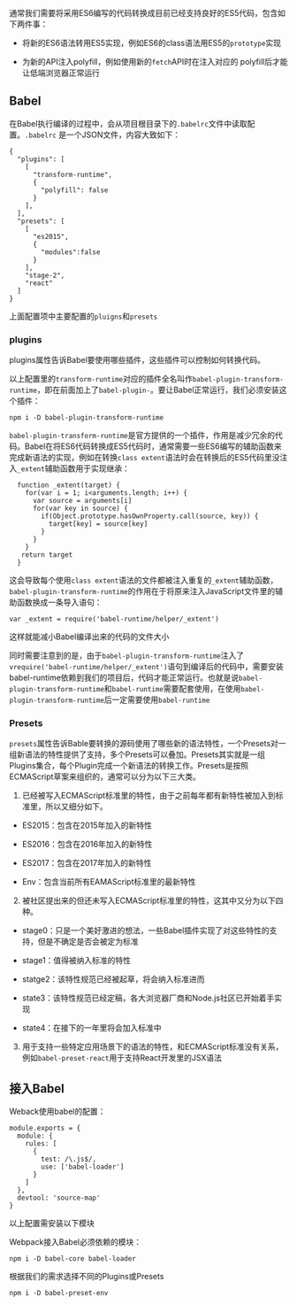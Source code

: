 通常我们需要将采用ES6编写的代码转换成目前已经支持良好的ES5代码，包含如下两件事：

- 将新的ES6语法转用ES5实现，例如ES6的class语法用ES5的`prototype`实现

- 为新的API注入polyfill，例如使用新的`fetch`API时在注入对应的 polyfill后才能让低端浏览器正常运行

## Babel

在Babel执行编译的过程中，会从项目根目录下的`.babelrc`文件中读取配置。`.babelrc` 是一个JSON文件，内容大致如下：

```
{
  "plugins": [
    [
      "transform-runtime",
      {
        "polyfill": false
      }
    ],
  ],
  "presets": [
    [
      "es2015",
      {
        "modules":false
      }
    ],
    "stage-2",
    "react"
  ]
}

```

上面配置项中主要配置的`pluigns`和`presets`

### plugins

plugins属性告诉Babel要使用哪些插件，这些插件可以控制如何转换代码。

以上配置里的`transform-runtime`对应的插件全名叫作`babel-plugin-transform-runtime`，即在前面加上了`babel-plugin-`。要让Babel正常运行，我们必须安装这个插件：

`npm i -D babel-plugin-transform-runtime`

`babel-plugin-transform-runtime`是官方提供的一个插件，作用是减少冗余的代码。Babel在将ES6代码转换成ES5代码时，通常需要一些ES6编写的辅助函数来完成新语法的实现，例如在转换`class extent`语法时会在转换后的ES5代码里没注入`_extent`辅助函数用于实现继承：

```
  function _extent(target) {
    for(var i = 1; i<arguments.length; i++) {
      var source = arguments[i]
      for(var key in source) {
        if(Object.prototype.hasOwnProperty.call(source, key)) {
          target[key] = source[key]
        }
      }
    }
   return target
  }
```

这会导致每个使用`class extent`语法的文件都被注入重复的`_extent`辅助函数，`babel-plugin-transform-runtime`的作用在于将原来注入JavaScript文件里的辅助函数换成一条导入语句：

`var _extent = require('babel-runtime/helper/_extent')`

这样就能减小Babel编译出来的代码的文件大小

同时需要注意到的是，由于`babel-plugin-transform-runtime`注入了`vrequire('babel-runtime/helper/_extent')`语句到编译后的代码中，需要安装babel-runtime依赖到我们的项目后，代码才能正常运行。也就是说`babel-plugin-transform-runtime`和`babel-runtime`需要配套使用，在使用`babel-plugin-transform-runtime`后一定需要使用`babel-runtime`

### Presets

`presets`属性告诉Bable要转换的源码使用了哪些新的语法特性，一个Presets对一组新语法的特性提供了支持，多个Presets可以叠加。Presets其实就是一组Plugins集合，每个Plugin完成一个新语法的转换工作。Presets是按照ECMAScript草案来组织的，通常可以分为以下三大类。

1. 已经被写入ECMAScript标准里的特性，由于之前每年都有新特性被加入到标准里，所以又细分如下。

- ES2015：包含在2015年加入的新特性

- ES2016：包含在2016年加入的新特性

- ES2017：包含在2017年加入的新特性

- Env：包含当前所有EAMAScript标准里的最新特性

2. 被社区提出来的但还未写入ECMAScript标准里的特性，这其中又分为以下四种。

- stage0：只是一个美好激进的想法，一些Babel插件实现了对这些特性的支持，但是不确定是否会被定为标准

- stage1：值得被纳入标准的特性

- statge2：该特性规范已经被起草，将会纳入标准进而

- state3：该特性规范已经定稿，各大浏览器厂商和Node.js社区已开始着手实现

- state4：在接下的一年里将会加入标准中

3. 用于支持一些特定应用场景下的语法的特性，和ECMAScript标准没有关系，例如`babel-preset-react`用于支持React开发里的JSX语法

## 接入Babel

Weback使用babel的配置：

```
module.exports = {
  module: {
    rules: [
      {
        test: /\.js$/,
        use: ['babel-loader']
      }
    ]
  },
  devtool: 'source-map'
}
```

以上配置需安装以下模块

Webpack接入Babel必须依赖的模块：

`npm i -D babel-core babel-loader`

根据我们的需求选择不同的Plugins或Presets

`npm i -D babel-preset-env`
